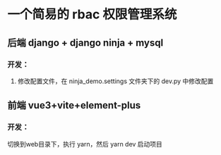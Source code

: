 # 一个简易的 rbac 权限管理系统

## 后端 django + django ninja + mysql

### 开发：

1. 修改配置文件，在 ninja_demo.settings 文件夹下的 dev.py 中修改配置

## 前端 vue3+vite+element-plus

### 开发：

切换到web目录下，执行 yarn，然后 yarn dev 启动项目